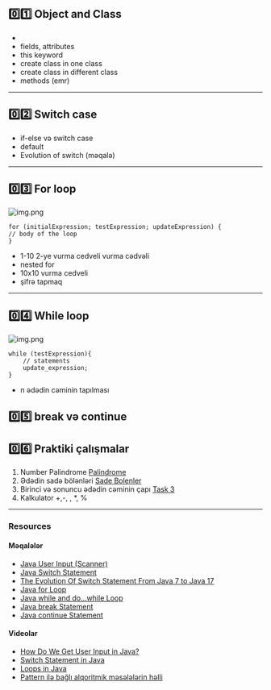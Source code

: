 ## 0️⃣1️⃣ Object and Class

* 
* fields, attributes
* this keyword
* create class in one class
* create class in different class
* methods  (emr)


---
## 0️⃣2️⃣ Switch case
* if-else və switch case
* default
* Evolution of switch (məqalə)

---
## 0️⃣3️⃣ For loop

![img.png](imgs/for_loop.png)

    for (initialExpression; testExpression; updateExpression) {
    // body of the loop
    }

* 1-10 2-ye vurma cedveli vurma cədvəli
* nested for
* 10x10 vurma cedveli
* şifrə tapmaq

---
## 0️⃣4️⃣ While loop

![img.png](imgs/while_loop.png)
    
    while (testExpression){
        // statements
        update_expression;
    }

* n ədədin cəminin tapılması


## 0️⃣5️⃣ break və continue


## 0️⃣6️⃣ Praktiki çalışmalar

1. Number Palindrome [Palindrome](../../src/main/java/com/mastercode/week02/practice/PalindromeNumber.java)
2. Ədədin sadə bölənləri  [Sade Bolenler](../../src/main/java/com/mastercode/week02/practice/SadeBolenler.java)
3. Birinci və sonuncu ədədin cəminin çapı [Task 3](../../src/main/java/com/mastercode/week02/practice/Task3.java)
4. Kalkulator +,-, \, *, %

---
### Resources

#### Məqalələr
* [Java User Input (Scanner)](https://www.w3schools.com/java/java_user_input.asp)
* [Java Switch Statement](https://www.baeldung.com/java-switch)
* [The Evolution Of Switch Statement From Java 7 to Java 17](https://medium.com/@javatechie/the-evolution-of-switch-statement-from-java-7-to-java-17-4b5eee8d29b7)
* [Java for Loop](https://www.programiz.com/java-programming/for-loop)
* [Java while and do...while Loop](https://www.programiz.com/java-programming/do-while-loop)
* [Java break Statement](https://www.programiz.com/java-programming/break-statement)
* [Java continue Statement](https://www.programiz.com/java-programming/continue-statement)

#### Videolar
* [How Do We Get User Input in Java?](https://www.youtube.com/watch?v=bI7kQq9cjmQ)
* [Switch Statement in Java](https://www.youtube.com/watch?v=IrQKDdptiw8)
* [Loops in Java](https://www.youtube.com/watch?v=hs45eeZ326U&ab_channel=Simplilearn)
* [Pattern ilə bağlı alqoritmik məsələlərin həlli](https://www.youtube.com/watch?v=lsOOs5J8ycw&t=2164s&ab_channel=KunalKushwaha)